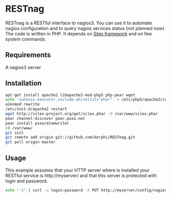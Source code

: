 RESTnag
=======

RESTnag is a RESTful interface to nagios3. You can use it to automate nagios configuration and to query nagios services status (not planned now). 
The code is written in PHP. It depends on [Silex framework](http://silex-project.org/) and on few system commands.

Requirements
------------

A nagios3 server

Installation
------------

```bash
apt-get install apache2 libapache2-mod-php5 php-pear wget 
echo 'suhosin.executor.include.whitelist="phar"' > /etc/php5/apache2/conf.d/restnag.ini
a2enmod rewrite
/etc/init.d/apache2 restart
wget http://silex-project.org/get/silex.phar -O /var/www/silex.phar
pear channel-discover pear.pxxo.net
pear install pxxo/atomwriter
cd /var/www/
git init
git remote add origin git://github.com/kerphi/RESTnag.git
git pull origin master
```

Usage
-----

This example assumes that your HTTP server where is installed your RESTful service is http://myserver/ and that this server is protected with login and password.

```bash
echo "-1" | curl -u login:password -X PUT http://myserver/config/nagios.cfg/debug_level
```

